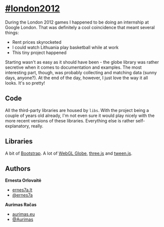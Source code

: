 # [#london2012](http://london2012.opendata.lt)

During the London 2012 games I happened to be doing an internship at Google London. That was definitely a cool coincidence that meant several things:
+ Rent prices skyrocketed
+ I could watch Lithuania play basketball while at work
+ This tiny project happened

Starting wasn't as easy as it should have been - the globe library was rather secretive when it comes to documentation and examples. The most interesting part, though, was probably collecting and matching data (sunny days, anyone?). At the end of the day, however, I just love the way it all looks. It's so pretty!

## Code
All the third-party libraries are housed by `libs`. With the project being a couple of years old already, I'm not even sure it would play nicely with the more recent versions of these libraries. Everything else is rather self-explanatory, really.

## Libraries
A bit of [Bootstrap](http://twitter.github.io/bootstrap/). A lot of [WebGL Globe](https://github.com/dataarts/webgl-globe), [three.js](http://mrdoob.github.io/three.js/) and [tween.js](https://github.com/sole/tween.js/).

## Authors
**Ernesta Orlovaitė**

+ [ernes7a.lt](http://ernes7a.lt)
+ [@ernes7a](http://twitter.com/ernes7a)

**Aurimas Račas**

+ [aurimas.eu](http://aurimas.eu)
+ [@Aurimas](http://twitter.com/aurimas)